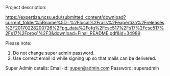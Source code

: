 Project description:

https://expertiza.ncsu.edu/submitted_content/download?current_folder%5Bname%5D=%2Flocal%2Frails%2Fexpertiza%2Freleases%2F20170228200726%2Fpg_data%2Fefg%2Fcsc517%2Fs17%2Fcsc517%2Fs17%2Fprog1%2F3&download=Final_README.pdf&id=34989

Please note:

1. Do not change super admin password. 
2. Use correct email id while signing up so that mails can be delivered. 

Super Admin details:
Email-id: super@admin.com
Password: superadmin
